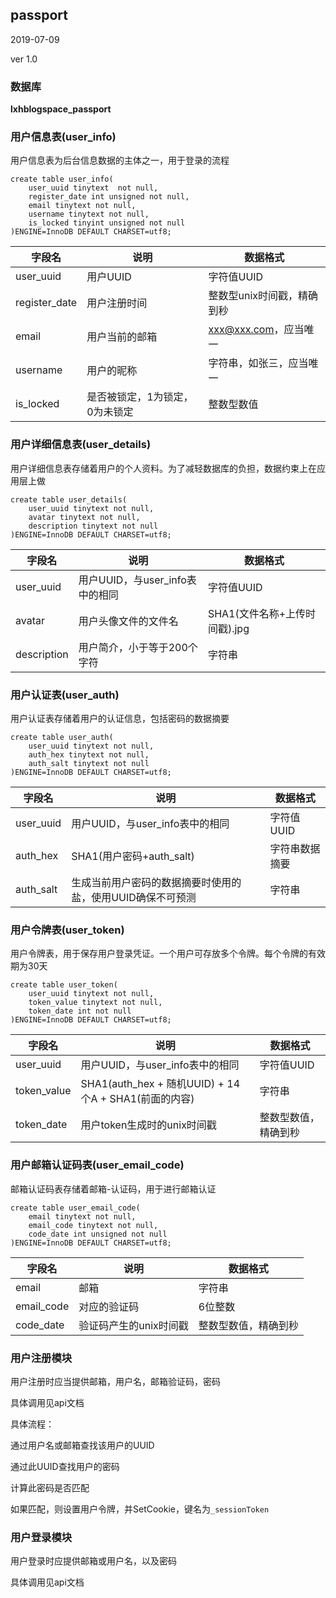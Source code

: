## passport

2019-07-09

ver 1.0

### 数据库

**lxhblogspace_passport**

### 用户信息表(user_info)

用户信息表为后台信息数据的主体之一，用于登录的流程

```mysql
create table user_info(
    user_uuid tinytext  not null,
    register_date int unsigned not null,
    email tinytext not null,
    username tinytext not null,
    is_locked tinyint unsigned not null
)ENGINE=InnoDB DEFAULT CHARSET=utf8;
```

| 字段名        | 说明                           | 数据格式                   |
| ------------- | ------------------------------ | -------------------------- |
| user_uuid | 用户UUID                 | 字符值UUID                 |
| register_date | 用户注册时间                   | 整数型unix时间戳，精确到秒 |
| email    | 用户当前的邮箱                | xxx@xxx.com，应当唯一         |
| username | 用户的昵称         | 字符串，如张三，应当唯一      |
| is_locked     | 是否被锁定，1为锁定，0为未锁定 | 整数型数值                 |

### 用户详细信息表(user_details)

用户详细信息表存储着用户的个人资料。为了减轻数据库的负担，数据约束上在应用层上做

```mysql
create table user_details(
	user_uuid tinytext not null,
    avatar tinytext not null,
    description tinytext not null
)ENGINE=InnoDB DEFAULT CHARSET=utf8;
```

| 字段名      | 说明                            | 数据格式                      |
| ----------- | ------------------------------- | ----------------------------- |
| user_uuid   | 用户UUID，与user_info表中的相同 | 字符值UUID                    |
| avatar      | 用户头像文件的文件名            | SHA1(文件名称+上传时间戳).jpg |
| description | 用户简介，小于等于200个字符     | 字符串                        |


### 用户认证表(user_auth)

用户认证表存储着用户的认证信息，包括密码的数据摘要

```mysql
create table user_auth(
	user_uuid tinytext not null,
    auth_hex tinytext not null,
    auth_salt tinytext not null
)ENGINE=InnoDB DEFAULT CHARSET=utf8;
```

| 字段名    | 说明                                                       | 数据格式       |
| --------- | ---------------------------------------------------------- | -------------- |
| user_uuid | 用户UUID，与user_info表中的相同                            | 字符值UUID     |
| auth_hex  | SHA1(用户密码+auth_salt)                                   | 字符串数据摘要 |
| auth_salt | 生成当前用户密码的数据摘要时使用的盐，使用UUID确保不可预测 | 字符串         |

### 用户令牌表(user_token)

用户令牌表，用于保存用户登录凭证。一个用户可存放多个令牌。每个令牌的有效期为30天

```mysql
create table user_token(
    user_uuid tinytext not null,
    token_value tinytext not null,
    token_date int not null
)ENGINE=InnoDB DEFAULT CHARSET=utf8;
```

| 字段名 | 说明 | 数据格式 |
| ---- | ---- | ---- |
| user_uuid  | 用户UUID，与user_info表中的相同                            | 字符值UUID           |
| token_value | SHA1(auth_hex + 随机UUID) + 14个A + SHA1(前面的内容)       | 字符串               |
| token_date | 用户token生成时的unix时间戳                                | 整数型数值，精确到秒 |



### 用户邮箱认证码表(user_email_code)

邮箱认证码表存储着邮箱-认证码，用于进行邮箱认证

```mysql
create table user_email_code(
    email tinytext not null,
    email_code tinytext not null,
    code_date int unsigned not null
)ENGINE=InnoDB DEFAULT CHARSET=utf8;
```

| 字段名     | 说明                   | 数据格式             |
| ---------- | ---------------------- | -------------------- |
| email      | 邮箱                   | 字符串               |
| email_code | 对应的验证码           | 6位整数              |
| code_date  | 验证码产生的unix时间戳 | 整数型数值，精确到秒 |

### 用户注册模块

用户注册时应当提供邮箱，用户名，邮箱验证码，密码

具体调用见api文档

具体流程：

通过用户名或邮箱查找该用户的UUID

通过此UUID查找用户的密码

计算此密码是否匹配

如果匹配，则设置用户令牌，并SetCookie，键名为`_sessionToken`

### 用户登录模块

用户登录时应提供邮箱或用户名，以及密码

具体调用见api文档

